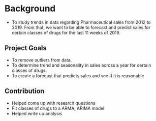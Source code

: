 # Background

- To study trends in data regarding Pharmaceutical sales from 2012 to 2019. From that, we want to be able to forecast and predict sales for certain classes of drugs for the last 11 weeks of 2019. 

## Project Goals

- To remove outliers from data.
- To determine trend and seasonality in sales across a year for certain classes of drugs.
- To create a forecast that predicts sales and see if it is reasonable.

## Contribution

- Helped come up with research questions
- Fit classes of drugs to a ARMA, ARIMA model
- Helped write up analysis
